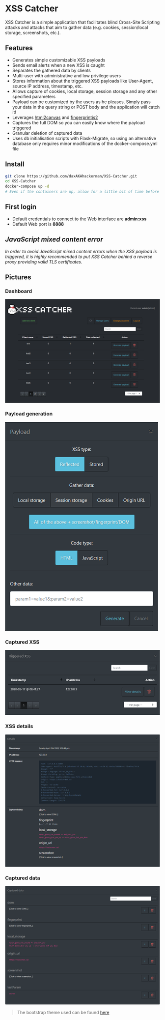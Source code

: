 # XSS Catcher
XSS Catcher is a simple application that facilitates blind Cross-Site Scripting attacks and attacks that aim to gather data (e.g. cookies, session/local storage, screenshots, etc.). 
## Features
* Generates simple customizable XSS payloads
* Sends email alerts when a new XSS is caught
* Separates the gathered data by clients
* Multi-user with administrative and low privilege users
* Stores information about the triggered XSS payloads like User-Agent, source IP address, timestamp, etc.
* Allows capture of cookies, local storage, session storage and any other specified parameters
* Payload can be customized by the users as he pleases. Simply pass your data in the query string or POST body and the application will catch it! 
* Leverages [html2canvas](https://github.com/niklasvh/html2canvas) and [fingerprintjs2](https://github.com/Valve/fingerprintjs2)
* Captures the full DOM so you can easily know where the payload triggered
* Granular deletion of captured data
* Uses db initialisation scripts with Flask-Migrate, so using an alternative database only requires minor modifications of the docker-compose.yml file
## Install
```bash
git clone https://github.com/daxAKAhackerman/XSS-Catcher.git
cd XSS-Catcher
docker-compose up -d
# Even if the containers are up, allow for a little bit of time before the first login. The MySQL container takes like 1 or 2 minutes to be ready
```
## First login
* Default credentials to connect to the Web interface are **admin:xss**
* Default Web port is **8888**
## *JavaScript mixed content error*
*In order to avoid JavaScript mixed content errors when the XSS payload is triggered, it is highly recommended to put XSS Catcher behind a reverse proxy providing valid TLS certificates.*
## Pictures
### Dashboard
![Alt text](/pictures/dashboard.png?raw=true "Dashboard")
### Payload generation
![Alt text](/pictures/payload.png?raw=true "Payload generation")
### Captured XSS
![Alt text](/pictures/xss.png?raw=true "Captured XSS")
### XSS details
![Alt text](/pictures/details.png?raw=true "XSS details")
### Captured data
![Alt text](/pictures/data.png?raw=true "Captured data")

> The bootstrap theme used can be found [here](https://bootswatch.com/slate/)
